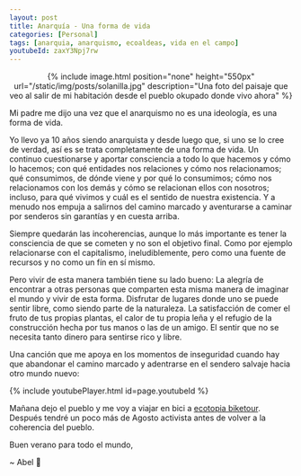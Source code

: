 ```yaml
---
layout: post
title: Anarquía - Una forma de vida
categories: [Personal]
tags: [anarquia, anarquismo, ecoaldeas, vida en el campo]
youtubeId: zaxY3Npj7rw
---
```


<center>
{% include image.html position="none" height="550px" url="/static/img/posts/solanilla.jpg" description="Una foto del paisaje que veo al salir de mi habitación desde el pueblo okupado donde vivo ahora" %}
</center>

Mi padre me dijo una vez que el anarquismo no es una ideología, es una forma de vida.

Yo llevo ya 10 años siendo anarquista y desde luego que, si uno se lo cree de verdad, así es se trata completamente de una forma de vida. Un continuo cuestionarse y aportar consciencia a todo lo que hacemos y cómo lo hacemos; con qué entidades nos relaciones y cómo nos relacionamos; qué consumimos, de dónde viene y por qué lo consumimos; cómo nos relacionamos con los demás y cómo se relacionan ellos con nosotros; incluso, para qué vivimos y cuál es el sentido de nuestra existencia. Y a menudo nos empuja a salirnos del camino marcado y aventurarse a caminar por senderos sin garantías y en cuesta arriba.

Siempre quedarán las incoherencias, aunque lo más importante es tener la consciencia de que se cometen y no son el objetivo final. Como por ejemplo relacionarse con el capitalismo, ineludiblemente, pero como una fuente de recursos y no como un fín en sí mismo. 

Pero vivir de esta manera también tiene su lado bueno: La alegría de encontrar a otras personas que comparten esta misma manera de imaginar el mundo y vivir de esta forma. Disfrutar de lugares donde uno se puede sentir libre, como siendo parte de la naturaleza. La satisfacción de comer el fruto de tus propias plantas, el calor de tu propia leña y el refugio de la construcción hecha por tus manos o las de un amigo. El sentir que no se necesita tanto dinero para sentirse rico y libre.

Una canción que me apoya en los momentos de inseguridad cuando hay que abandonar el camino marcado y adentrarse en el sendero salvaje hacia otro mundo nuevo:

{% include youtubePlayer.html id=page.youtubeId %}

Mañana dejo el pueblo y me voy a viajar en bici a [ecotopia biketour](https://www.ecotopiabiketour.net/). Después tendré un poco más de Agosto activista antes de volver a la coherencia del pueblo.

Buen verano para todo el mundo,

~ Abel 🏴	
